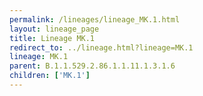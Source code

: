 ```yaml
---
permalink: /lineages/lineage_MK.1.html
layout: lineage_page
title: Lineage MK.1
redirect_to: ../lineage.html?lineage=MK.1
lineage: MK.1
parent: B.1.1.529.2.86.1.1.11.1.3.1.6
children: ['MK.1']
---
```


